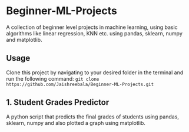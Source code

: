 # Beginner-ML-Projects

A collection of beginner level projects in machine learning, using basic algorithms like linear regression, KNN etc. using pandas, sklearn, numpy and matplotlib.

## Usage

Clone this project by navigating to your desired folder in the terminal and run the following command:  `git clone https://github.com/Jaishreebala/Beginner-ML-Projects.git`

## 1. Student Grades Predictor

A python script that predicts the final grades of students using pandas, sklearn, numpy and also plotted a graph using matplotlib.
